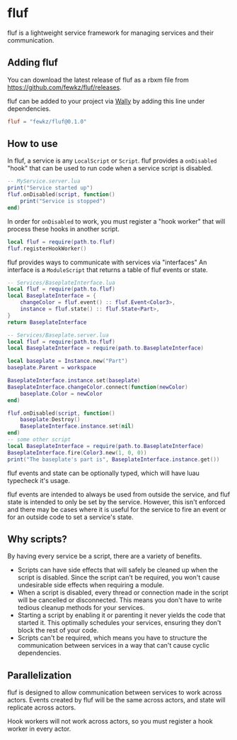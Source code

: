 # fluf
fluf is a lightweight service framework for managing services and their communication.

## Adding fluf
You can download the latest release of fluf as a rbxm file from https://github.com/fewkz/fluf/releases.

fluf can be added to your project via [Wally](https://wally.run/) by adding this line under dependencies.
```toml
fluf = "fewkz/fluf@0.1.0"
```

## How to use

In fluf, a service is any `LocalScript` or `Script`. fluf provides a
`onDisabled` "hook" that can be used to run code when a service script is disabled.
```lua
-- MyService.server.lua
print("Service started up")
fluf.onDisabled(script, function()
    print("Service is stopped")
end)
```

In order for `onDisabled` to work, you must register a "hook worker" that will process these hooks in another script.
```lua
local fluf = require(path.to.fluf)
fluf.registerHookWorker()
```

fluf provides ways to communicate with services via "interfaces"
An interface is a `ModuleScript` that returns a table of fluf events or state.
```lua
-- Services/BaseplateInterface.lua
local fluf = require(path.to.fluf)
local BaseplateInterface = {
    changeColor = fluf.event() :: fluf.Event<Color3>,
    instance = fluf.state() :: fluf.State<Part>,
}
return BaseplateInterface

-- Services/Baseplate.server.lua
local fluf = require(path.to.fluf)
local BaseplateInterface = require(path.to.BaseplateInterface)

local baseplate = Instance.new("Part")
baseplate.Parent = workspace

BaseplateInterface.instance.set(baseplate)
BaseplateInterface.changeColor.connect(function(newColor)
    baseplate.Color = newColor
end)

fluf.onDisabled(script, function()
    baseplate:Destroy()
    BaseplateInterface.instance.set(nil)
end)
-- some other script
local BaseplateInterface = require(path.to.BaseplateInterface)
BaseplateInterface.fire(Color3.new(1, 0, 0))
print("The baseplate's part is", BaseplateInterface.instance.get())
```
fluf events and state can be optionally typed, which will have luau typecheck it's usage.

fluf events are intended to always be used from outside the service, and fluf state
is intended to only be set by the service. However, this isn't enforced and there may
be cases where it is useful for the service to fire an event or for an outside code to set a service's state.

## Why scripts?
By having every service be a script, there are a variety of benefits.
- Scripts can have side effects that will safely be cleaned up when the script is disabled.
Since the script can't be required, you won't cause undesirable side effects when requiring a module.
- When a script is disabled, every thread or connection made in the script will be cancelled or disconnected.
This means you don't have to write tedious cleanup methods for your services.
- Starting a script by enabling it or parenting it never yields the code that started it.
This optimally schedules your services, ensuring they don't block the rest of your code.
- Scripts can't be required, which means you have to structure the communication between services
in a way that can't cause cyclic dependencies.

## Parallelization
fluf is designed to allow communication between services to work across actors. Events created by fluf will be the same across actors, and state will replicate across actors.

Hook workers will not work across actors, so you must register a hook worker in every actor.
